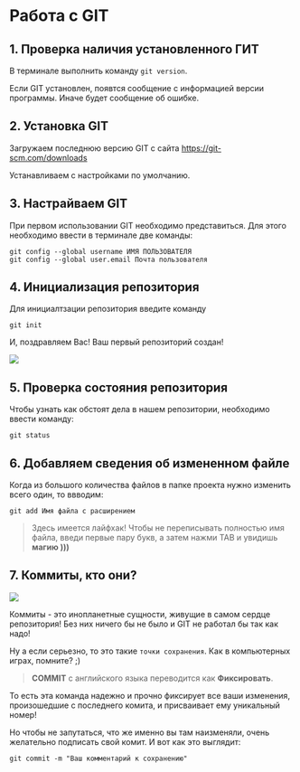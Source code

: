 # Работа с GIT

## 1. Проверка наличия установленного ГИТ
В терминале выполнить команду `git version`.

Если GIT установлен, появтся сообщение с информацией версии программы. Иначе будет сообщение об ошибке.
## 2. Установка GIT
Загружаем последнюю версию GIT с сайта https://git-scm.com/downloads

Устанавливаем с настройками по умолчанию.

## 3. Настрайваем GIT
При первом использовании GIT необходимо представиться. Для этого необходимо ввести в терминале две команды:

```
git config --global username ИМЯ ПОЛЬЗОВАТЕЛЯ
git config --global user.email Почта пользователя
```
## 4. Инициализация репозитория
Для инициалтзации репозитория введите команду 
```
git init
```
И, поздравляем Вас! Ваш первый репозиторий создан!

![](https://mdg.imgix.net/assets/images/tux.png?auto=format&fit=clip&q=40&w=100)

## 5. Проверка состояния репозитория
Чтобы узнать как обстоят дела в нашем репозитории, необходимо ввести команду:
```
git status
```

## 6. Добавляем сведения об измененном файле
Когда из большого количества файлов в папке проекта нужно изменить всего один, то ввводим:
```
git add Имя файла с расширением
```
> Здесь имеется лайфхак!
> Чтобы не переписывать полностью имя файла, введи первые пару букв, а затем нажми TAB и увидишь **магию )))**

## 7. Коммиты, кто они?

![](https://miro.medium.com/1*TJTmCmzT1TqMo__7Cj9oGA.png)

Коммиты - это инопланетные сущности, живущие в самом сердце репозитория!
Без них ничего бы не было и GIT не работал бы так как надо!

Ну а если серьезно, то это такие `точки сохранения`. Как в компьютерных играх, помните? ;)
> **COMMIT** с английского языка переводится как **Фиксировать**.

То есть эта команда надежно и прочно фиксирует все ваши изменения, произошедшие с последнего комита, и присваивает ему уникальный номер!

Но чтобы не запутаться, что же именно вы там наизменяли, очень желательно подписать свой комит. И вот как это выглядит:
```
git commit -m "Ваш комментарий к сохранению"
```
